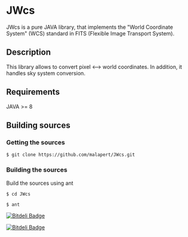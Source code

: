 JWcs
======================

JWcs is a pure JAVA library, that implements the "World Coordinate System" (WCS) standard in FITS (Flexible Image Transport System). 

## Description
This library allows to convert pixel <--> world coordinates. In addition, it handles sky system conversion.

## Requirements
JAVA >= 8

## Building sources

### Getting the sources

	$ git clone https://github.com/malapert/JWcs.git
	
### Building the sources

Build the sources using ant

	$ cd JWcs
  
	$ ant



[![Bitdeli Badge](https://d2weczhvl823v0.cloudfront.net/malapert/jwcs/trend.png)](https://bitdeli.com/free "Bitdeli Badge")



[![Bitdeli Badge](https://d2weczhvl823v0.cloudfront.net/malapert/jwcs/trend.png)](https://bitdeli.com/free "Bitdeli Badge")

